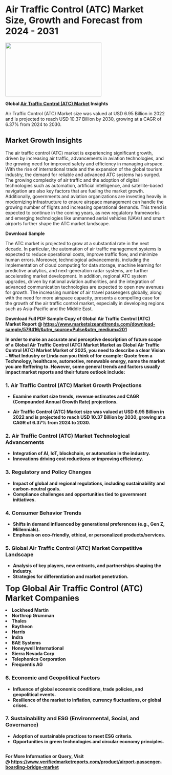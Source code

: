 <H1>Air Traffic Control (ATC) Market Size, Growth and Forecast from 2024 - 2031</H1><img class="aligncenter size-medium wp-image-584254" src="https://thirdeyenews.in/wp-content/uploads/2024/09/Global-Market-Research-300x168.jpeg" alt="" width="300" height="168" /><p><strong>Global&nbsp;<a href="https://www.marketsizeandtrends.com/download-sample/579416/&amp;utm_source=Pulse&amp;utm_medium=201">Air Traffic Control (ATC) Market</a> Insights</strong></p><p>Air Traffic Control (ATC) Market size was valued at USD 6.95 Billion in 2022 and is projected to reach USD 10.37 Billion by 2030, growing at a CAGR of 6.37% from 2024 to 2030.</p><p><h2>Market Growth Insights</h2> <p>The air traffic control (ATC) market is experiencing significant growth, driven by increasing air traffic, advancements in aviation technologies, and the growing need for improved safety and efficiency in managing airspace. With the rise of international trade and the expansion of the global tourism industry, the demand for reliable and advanced ATC systems has surged. The growing complexity of air traffic and the adoption of digital technologies such as automation, artificial intelligence, and satellite-based navigation are also key factors that are fueling the market growth. Additionally, governments and aviation organizations are investing heavily in modernizing infrastructure to ensure airspace management can handle the growing number of flights and increasing operational demands. This trend is expected to continue in the coming years, as new regulatory frameworks and emerging technologies like unmanned aerial vehicles (UAVs) and smart airports further shape the ATC market landscape.</p> <p><strong>Download Sample</strong></p> <p>The ATC market is projected to grow at a substantial rate in the next decade. In particular, the automation of air traffic management systems is expected to reduce operational costs, improve traffic flow, and minimize human errors. Moreover, technological advancements, including the implementation of cloud computing for data storage, machine learning for predictive analytics, and next-generation radar systems, are further accelerating market development. In addition, regional ATC system upgrades, driven by national aviation authorities, and the integration of advanced communication technologies are expected to open new avenues for growth. The increasing number of air travel passengers globally, along with the need for more airspace capacity, presents a compelling case for the growth of the air traffic control market, especially in developing regions such as Asia-Pacific and the Middle East. <p><strong></p><p><span class=""><strong>Download Full PDF Sample Copy of Global Air Traffic Control (ATC) Market Report</strong> @ <a href="https://www.marketsizeandtrends.com/download-sample/579416/&amp;utm_source=Pulse&amp;utm_medium=201" target="_blank">https://www.marketsizeandtrends.com/download-sample/579416/&amp;utm_source=Pulse&amp;utm_medium=201</a></span></p><p>In order to make an accurate and perceptive description of future scope of a Global&nbsp;Air Traffic Control (ATC) Market Market as Global&nbsp;Air Traffic Control (ATC) Market Market of 2025, you need to describe a clear Vision &ndash; What Industry or Linda can you think of for example: Quote from a Technology, healthcare, automotive, renewable energy, name the market you are Reffering to. However, some general trends and factors usually impact market reports and their future outlook include:</p><h3>1.&nbsp;<strong>Air Traffic Control (ATC) Market Growth Projections</strong></h3><ul><li>Examine market size trends, revenue estimates and CAGR (Compounded Annual Growth Rate) projections.</li><li><p>Air Traffic Control (ATC) Market size was valued at USD 6.95 Billion in 2022 and is projected to reach USD 10.37 Billion by 2030, growing at a CAGR of 6.37% from 2024 to 2030.</p></li></ul><h3>2.&nbsp;<strong>Air Traffic Control (ATC) Market Technological Advancements</strong></h3><ul><li>Integration of AI, IoT, blockchain, or automation in the industry.</li><li>Innovations driving cost reductions or improving efficiency.</li></ul><h3>3.&nbsp;<strong>Regulatory and Policy Changes</strong></h3><ul><li>Impact of global and regional regulations, including sustainability and carbon-neutral goals.</li><li>Compliance challenges and opportunities tied to government initiatives.</li></ul><h3>4.&nbsp;<strong>Consumer Behavior Trends</strong></h3><ul><li>Shifts in demand influenced by generational preferences (e.g., Gen Z, Millennials).</li><li>Emphasis on eco-friendly, ethical, or personalized products/services.</li></ul><h3>5.&nbsp;<strong>Global Air Traffic Control (ATC) Market Competitive Landscape</strong></h3><ul><li>Analysis of key players, new entrants, and partnerships shaping the industry.</li><li>Strategies for differentiation and market penetration.</li></ul><p data-pm-slice="1 1 []"><span style="color: inherit; font-family: inherit; font-size: 25px;">Top Global Air Traffic Control (ATC) Market Companies</span></p><div class="" data-test-id=""><p><li>Lockheed Martin</li><li> Northrop Grumman</li><li> Thales</li><li> Raytheon</li><li> Harris</li><li> Indra</li><li> BAE Systems</li><li> Honeywell International</li><li> Sierra Nevada Corp</li><li> Telephonics Corporation</li><li> Frequentis AG</li></p></div><h3>6.&nbsp;<strong>Economic and Geopolitical Factors</strong></h3><ul><li>Influence of global economic conditions, trade policies, and geopolitical events.</li><li>Resilience of the market to inflation, currency fluctuations, or global crises.</li></ul><h3>7.&nbsp;<strong>Sustainability and ESG (Environmental, Social, and Governance)</strong></h3><ul><li>Adoption of sustainable practices to meet ESG criteria.</li><li>Opportunities in green technologies and circular economy principles.</li></ul><h2><strong style="font-size: 14px;">For More Information or Query, Visit @&nbsp;</strong><a style="background-color: #ffffff; font-size: 14px;" href="https://www.marketsizeandtrends.com/report/air-traffic-control-atc-market/" target="_blank">https://www.verifiedmarketreports.com/product/airport-passenger-boarding-bridge-market</a></h2>
